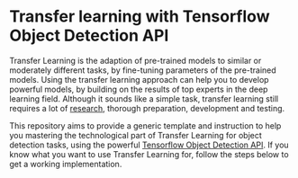 # Transfer learning with Tensorflow Object Detection API

Transfer Learning is the adaption of pre-trained models to similar or moderately different tasks, by fine-tuning parameters of the pre-trained models. Using the transfer learning approach can help you to develop powerful models, by building on the results of top experts in the deep learning field. Although it sounds like a simple task, transfer learning still requires a lot of [research](https://machinelearningmastery.com/transfer-learning-for-deep-learning/), thorough preparation, development and testing. 

This repository aims to provide a generic template and instruction to help you mastering the technological part of Transfer Learning for object detection tasks, using the powerful [Tensorflow Object Detection API](https://github.com/tensorflow/models/tree/master/research/object_detection). If you know what you want to use Transfer Learning for, follow the steps below to get a working implementation. 
